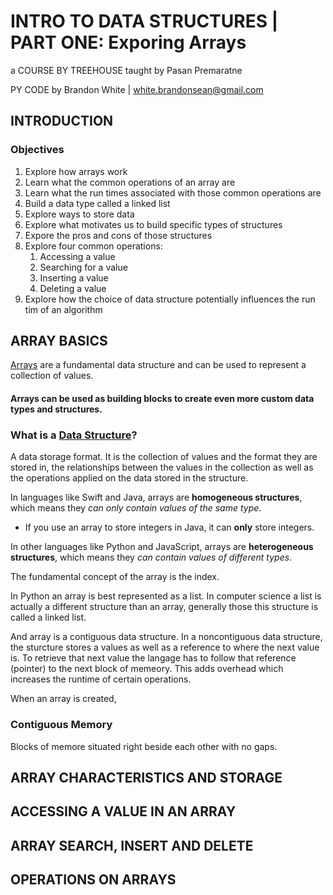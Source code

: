 # INTRO TO DATA STRUCTURES | PART ONE: Exporing Arrays

a COURSE BY TREEHOUSE
taught by Pasan Premaratne

PY CODE by Brandon White | white.brandonsean@gmail.com

## INTRODUCTION

### Objectives
1. Explore how arrays work
2. Learn what the common operations of an array are
3. Learn what the run times associated with those common operations are
4. Build a data type called a linked list
5. Explore ways to store data
6. Explore what motivates us to build specific types of structures
7. Expore the pros and cons of those structures
8. Explore four common operations:
    1. Accessing a value
    2. Searching for a value
    3. Inserting a value
    4. Deleting a value
9. Explore how the choice of data structure potentially influences the run tim of an algorithm

## ARRAY BASICS

[Arrays](https://en.wikipedia.org/wiki/Array_data_structure) are a fundamental data structure and can be used to represent a collection of values.

#### **Arrays can be used as building blocks to create even more custom data types and structures**.

### What is a [Data Structure](https://en.wikipedia.org/wiki/Data_structure)?
A data storage format. It is the collection of values and the format they are stored in, the relationships between the values in the collection as well as the operations applied on the data stored in the structure.

In languages like Swift and Java, arrays are **homogeneous structures**, which means they _can only contain values of the same type_. 
  * If you use an array to store integers in Java, it can **only** store integers.

In other languages like Python and JavaScript, arrays are **heterogeneous structures**, which means they _can contain values of different types_.

The fundamental concept of the array is the index. 

In Python an array is best represented as a list. In computer science a list is actually a different structure than an array, generally those this structure is called a linked list.

And array is a contiguous data structure. In a noncontiguous data structure, the sturcture stores a values as well as a reference to where the next value is. To retrieve that next value the langage has to follow that reference (pointer) to the next block of memeory. This adds overhead which increases the runtime of certain operations. 

When an array is created, 

### Contiguous Memory
Blocks of memore situated right beside each other with no gaps.

## ARRAY CHARACTERISTICS AND STORAGE

## ACCESSING A VALUE IN AN ARRAY

## ARRAY SEARCH, INSERT AND DELETE

## OPERATIONS ON ARRAYS